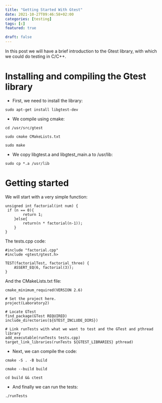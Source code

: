 ```yaml
---
title: "Getting Started With Gtest"
date: 2021-10-27T09:46:58+02:00
categories: [testing]
tags: [c]
featured: true

draft: false
---
```


In this post we will have a brief introduction to the Gtest library, with which we could do testing in C/C++.


# Installing and compiling the Gtest library

- First, we need to install the library:

`sudo apt-get install libgtest-dev`

- We compile using cmake:

`cd /usr/src/gtest`

`sudo cmake CMakeLists.txt`

`sudo make`
 
- We copy libgtest.a and libgtest_main.a to /usr/lib:

`sudo cp *.a /usr/lib`

# Getting started

We will start with a very simple function:

```
unsigned int factorial(int num) {
 if (n == 0){
        return 1;
    }else{
        return(n * factorial(n-1));
    }
}
```
The tests.cpp code:
```
#include "factorial.cpp"
#include <gtest/gtest.h>

TEST(factorialTest, factorial_three) { 
    ASSERT_EQ(6, factorial(3));
}

```
And the CMakeLists.txt file:
```
cmake_minimum_required(VERSION 2.6)

# Set the project here.
project(Laboratory2)

# Locate GTest
find_package(GTest REQUIRED)
include_directories(${GTEST_INCLUDE_DIRS})
 
# Link runTests with what we want to test and the GTest and pthread library
add_executable(runTests tests.cpp)
target_link_libraries(runTests ${GTEST_LIBRARIES} pthread)
```

- Next, we can compile the code:


`cmake -S . -B build`

`cmake --build build`

`cd build && ctest`


- And finally we can run the tests:

`./runTests` 
